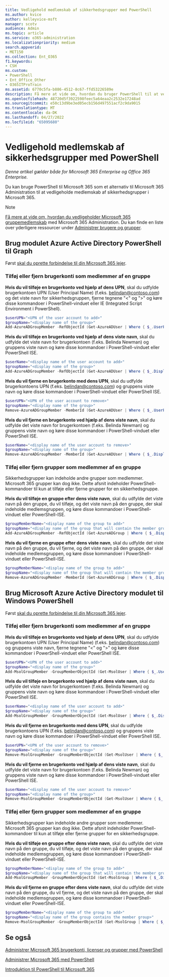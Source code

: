 ```yaml
---
title: Vedligehold medlemskab af sikkerhedsgrupper med PowerShell
ms.author: kvice
author: kelleyvice-msft
manager: scotv
audience: Admin
ms.topic: article
ms.service: o365-administration
ms.localizationpriority: medium
search.appverid:
- MET150
ms.collection: Ent_O365
f1.keywords:
- CSH
ms.custom:
- PowerShell
- Ent_Office_Other
- O365ITProTrain
ms.assetid: 6770c5fa-b886-4512-8c67-ffd53226589e
description: Få mere at vide om, hvordan du bruger PowerShell til at vedligeholde medlemskabet i Microsoft 365 grupper.
ms.openlocfilehash: 48720d5f3922598feec5a64eaa2c2532e17248ad
ms.sourcegitcommit: e50c13d9be3ed05ecb156d497551acf2c9da9015
ms.translationtype: MT
ms.contentlocale: da-DK
ms.lasthandoff: 04/27/2022
ms.locfileid: "65095680"
---
```

# <a name="maintain-security-group-membership-with-powershell"></a>Vedligehold medlemskab af sikkerhedsgrupper med PowerShell

*Denne artikel gælder både for Microsoft 365 Enterprise og Office 365 Enterprise.*

Du kan bruge PowerShell til Microsoft 365 som et alternativ til Microsoft 365 Administration til at vedligeholde medlemskab af sikkerhedsgrupper i Microsoft 365. 

>[!Note]
>[Få mere at vide om, hvordan du vedligeholder Microsoft 365 gruppemedlemskab](../admin/create-groups/add-or-remove-members-from-groups.md) med Microsoft 365 Administration. Du kan finde en liste over yderligere ressourcer under [Administrer brugere og grupper](/admin).
>

## <a name="use-the-azure-active-directory-powershell-for-graph-module"></a>Brug modulet Azure Active Directory PowerShell til Graph
Først [skal du oprette forbindelse til din Microsoft 365 lejer](connect-to-microsoft-365-powershell.md#connect-with-the-azure-active-directory-powershell-for-graph-module).

### <a name="add-or-remove-user-accounts-as-members-of-a-group"></a>Tilføj eller fjern brugerkonti som medlemmer af en gruppe

**Hvis du vil tilføje en brugerkonto ved hjælp af dens UPN**, skal du udfylde brugerkontoen UPN (User Principal Name) (f.eks. belindan@contoso.com) og det viste navn for sikkerhedsgruppen, fjerne tegnene "<" og ">" og køre disse kommandoer i PowerShell-vinduet eller IE (Integrated Script Environment i PowerShell).

```powershell
$userUPN="<UPN of the user account to add>"
$groupName="<display name of the group>"
Add-AzureADGroupMember -RefObjectId (Get-AzureADUser | Where { $_.UserPrincipalName -eq $userUPN }).ObjectID -ObjectId (Get-AzureADGroup | Where { $_.DisplayName -eq $groupName }).ObjectID
```

**Hvis du vil tilføje en brugerkonto ved hjælp af dens viste navn**, skal du udfylde det viste navn for brugerkontoen (f.eks. Belinda Newman) og gruppens viste navn og køre disse kommandoer i PowerShell-vinduet eller PowerShell ISE.

```powershell
$userName="<display name of the user account to add>"
$groupName="<display name of the group>"
Add-AzureADGroupMember -RefObjectId (Get-AzureADUser | Where { $_.DisplayName -eq $userName }).ObjectID -ObjectId (Get-AzureADGroup | Where { $_.DisplayName -eq $groupName }).ObjectID
```

**Hvis du vil fjerne en brugerkonto med dens UPN**, skal du udfylde brugerkontoens UPN (f.eks. belindan@contoso.com) og gruppens viste navn og køre disse kommandoer i PowerShell-vinduet eller PowerShell ISE.

```powershell
$userUPN="<UPN of the user account to remove>"
$groupName="<display name of the group>"
Remove-AzureADGroupMember -MemberId (Get-AzureADUser | Where { $_.UserPrincipalName -eq $userUPN }).ObjectID -ObjectID (Get-AzureADGroup | Where { $_.DisplayName -eq $groupName }).ObjectID
```

**Hvis du vil fjerne en brugerkonto ved hjælp af dens viste navn**, skal du udfylde det viste navn for brugerkontoen (f.eks. Belinda Newman) og gruppens viste navn og køre disse kommandoer i PowerShell-vinduet eller PowerShell ISE.

```powershell
$userName="<display name of the user account to remove>"
$groupName="<display name of the group>"
Remove-AzureADGroupMember -MemberId (Get-AzureADUser | Where { $_.DisplayName -eq $userName }).ObjectID -ObjectID (Get-AzureADGroup | Where { $_.DisplayName -eq $groupName }).ObjectID
```

### <a name="add-or-remove-groups-as-members-of-a-group"></a>Tilføj eller fjern grupper som medlemmer af en gruppe

Sikkerhedsgrupper kan indeholde andre grupper som medlemmer. Microsoft 365 grupper kan dog ikke. Dette afsnit indeholder PowerShell-kommandoer til kun at tilføje eller fjerne grupper for en sikkerhedsgruppe.

**Hvis du vil tilføje en gruppe efter dens viste navn**, skal du udfylde det viste navn på den gruppe, du vil tilføje, og det viste navn på den gruppe, der skal indeholde medlemsgruppen, og køre disse kommandoer i PowerShell-vinduet eller PowerShell-ISE.

```powershell
$groupMemberName="<display name of the group to add>"
$groupName="<display name of the group that will contain the member group>"
Add-AzureADGroupMember -RefObjectId (Get-AzureADGroup | Where { $_.DisplayName -eq $groupMemberName }).ObjectID -ObjectID (Get-AzureADGroup | Where { $_.DisplayName -eq $groupName }).ObjectID
```

**Hvis du vil fjerne en gruppe efter dens viste navn**, skal du udfylde det viste navn på den gruppe, du vil fjerne, og det viste navn på den gruppe, der skal indeholde medlemsgruppen, og køre disse kommandoer i PowerShell-vinduet eller PowerShell-ISE.

```powershell
$groupMemberName="<display name of the group to add>"
$groupName="<display name of the group that will contain the member group>"
Remove-AzureADGroupMember -MemberId (Get-AzureADGroup | Where { $_.DisplayName -eq $groupMemberName }).ObjectID -ObjectID (Get-AzureADGroup | Where { $_.DisplayName -eq $groupName }).ObjectID
```

## <a name="use-the-microsoft-azure-active-directory-module-for-windows-powershell"></a>Brug Microsoft Azure Active Directory modulet til Windows PowerShell

Først [skal du oprette forbindelse til din Microsoft 365 lejer](connect-to-microsoft-365-powershell.md#connect-with-the-microsoft-azure-active-directory-module-for-windows-powershell).


### <a name="add-or-remove-user-accounts-as-members-of-a-group"></a>Tilføj eller fjern brugerkonti som medlemmer af en gruppe

**Hvis du vil tilføje en brugerkonto ved hjælp af dens UPN**, skal du udfylde brugerkontoen UPN (User Principal Name) (f.eks. belindan@contoso.com) og gruppens viste navn, fjerne tegnene "<" og ">" og køre disse kommandoer i PowerShell-vinduet eller PowerShell ISE.

```powershell
$userUPN="<UPN of the user account to add>"
$groupName="<display name of the group>"
Add-MsolGroupMember -GroupMemberObjectId (Get-MsolUser | Where { $_.UserPrincipalName -eq $userUPN }).ObjectID -GroupObjectId (Get-MsolGroup | Where { $_.DisplayName -eq $groupName }).ObjectID
```

**Hvis du vil tilføje en brugerkonto ved hjælp af dens viste navn**, skal du udfylde det viste navn for brugerkontoen (f.eks. Belinda Newman) og gruppens viste navn og køre disse kommandoer i PowerShell-vinduet eller PowerShell ISE.

```powershell
$userName="<display name of the user account to add>"
$groupName="<display name of the group>"
Add-MsolGroupMember -GroupMemberObjectId (Get-MsolUser | Where { $_.DisplayName -eq $userName }).ObjectID -GroupObjectId (Get-MsolGroup | Where { $_.DisplayName -eq $groupName }).ObjectID
```

**Hvis du vil fjerne en brugerkonto med dens UPN**, skal du udfylde brugerkontoens UPN (f.eks. belindan@contoso.com) og gruppens viste navn og køre disse kommandoer i PowerShell-vinduet eller PowerShell ISE.

```powershell
$userUPN="<UPN of the user account to remove>"
$groupName="<display name of the group>"
Remove-MsolGroupMember -GroupMemberObjectId (Get-MsolUser | Where { $_.UserPrincipalName -eq $userUPN }).ObjectID -GroupObjectId (Get-MsolGroup | Where { $_.DisplayName -eq $groupName }).ObjectID
```

**Hvis du vil fjerne en brugerkonto ved hjælp af dens viste navn**, skal du udfylde det viste navn for brugerkontoen (f.eks. Belinda Newman) og gruppens viste navn og køre disse kommandoer i PowerShell-vinduet eller PowerShell ISE.

```powershell
$userName="<display name of the user account to remove>"
$groupName="<display name of the group>"
Remove-MsolGroupMember -GroupMemberObjectId (Get-MsolUser | Where { $_.DisplayName -eq $userName }).ObjectID -GroupObjectId (Get-MsolGroup | Where { $_.DisplayName -eq $groupName }).ObjectID
```

### <a name="add-or-remove-groups-as-members-of-a-group"></a>Tilføj eller fjern grupper som medlemmer af en gruppe

Sikkerhedsgrupper kan indeholde andre grupper som medlemmer. Microsoft 365 grupper kan dog ikke. Dette afsnit indeholder PowerShell-kommandoer til kun at tilføje eller fjerne grupper for en sikkerhedsgruppe.

**Hvis du vil tilføje en gruppe efter dens viste navn**, skal du udfylde det viste navn på den gruppe, du vil tilføje, og det viste navn på den gruppe, der skal indeholde medlemsgruppen, og køre disse kommandoer i PowerShell-vinduet eller PowerShell-ISE.

```powershell
$groupMemberName="<display name of the group to add>"
$groupName="<display name of the group that will contain the member group>"
Add-MsolGroupMember -GroupMemberObjectId (Get-MsolGroup | Where { $_.DisplayName -eq $groupMemberName }).ObjectID -GroupObjectId (Get-MsolGroup | Where { $_.DisplayName -eq $groupName }).ObjectID -GroupMemberType Group
```

**Hvis du vil fjerne en gruppe efter dens viste navn**, skal du udfylde det viste navn på den gruppe, du vil fjerne, og det viste navn på den gruppe, der skal indeholde medlemsgruppen, og køre disse kommandoer i PowerShell-vinduet eller PowerShell-ISE.

```powershell
$groupMemberName="<display name of the group to add>"
$groupName="<display name of the group contains the member group>"
Remove-MsolGroupMember -GroupMemberObjectId (Get-MsolGroup | Where { $_.DisplayName -eq $groupMemberName }).ObjectID -GroupObjectId (Get-MsolGroup | Where { $_.DisplayName -eq $groupName }).ObjectID -GroupMemberType Group
```

## <a name="see-also"></a>Se også

[Administrer Microsoft 365 brugerkonti, licenser og grupper med PowerShell](manage-user-accounts-and-licenses-with-microsoft-365-powershell.md)
  
[Administrer Microsoft 365 med PowerShell](manage-microsoft-365-with-microsoft-365-powershell.md)
  
[Introduktion til PowerShell til Microsoft 365](getting-started-with-microsoft-365-powershell.md)